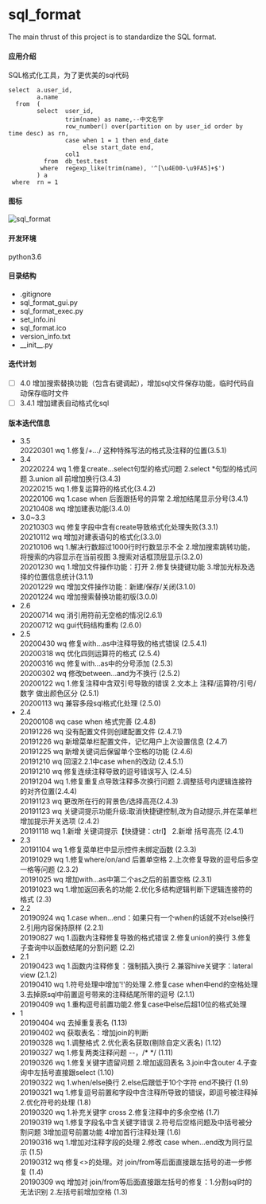 # sql_format
The main thrust of this project is to standardize the SQL format.

#### 应用介绍
SQL格式化工具，为了更优美的sql代码
```
select  a.user_id,
        a.name
  from  (
        select  user_id,
                trim(name) as name,--中文名字
                row_number() over(partition on by user_id order by time desc) as rn,
                case when 1 = 1 then end_date
                     else start_date end,
                col1
          from  db_test.test
         where  regexp_like(trim(name), '^[\u4E00-\u9FA5]+$')
        ) a
 where  rn = 1
```

#### 图标
![sql_format](https://github.com/WAYDN/sql_format/blob/master/sql_format.ico)

#### 开发环境
python3.6

#### 目录结构
- .gitignore
- sql_format_gui.py <!--GUI界面-->
- sql_format_exec.py<!--实际执行文件-->
- set_info.ini<!--设置信息-->
- sql_format.ico
- version_info.txt
- \_\_init\_\_.py

#### 迭代计划
- [ ] 4.0 增加搜索替换功能（包含右键调起），增加sql文件保存功能，临时代码自动保存临时文件
- [ ] 3.4.1 增加建表自动格式化sql

#### 版本迭代信息
- 3.5
<br>20220301 wq 1.修复/*+...*/ 这种特殊写法的格式及注释的位置(3.5.1)
- 3.4
<br>20220224 wq 1.修复create...select句型的格式问题 2.select *句型的格式问题 3.union all 前增加换行(3.4.3)
<br>20220215 wq 1.修复运算符的格式化(3.4.2)
<br>20220106 wq 1.case when 后面跟括号的异常 2.增加结尾显示分号(3.4.1)
<br>20210408 wq 增加建表功能(3.4.0)
- 3.0~3.3
<br>20210303 wq 修复字段中含有create导致格式化处理失败(3.3.1)
<br>20210112 wq 增加对建表语句的格式化(3.3.0)
<br>20210106 wq 1.解决行数超过1000行时行数显示不全 2.增加搜索跳转功能，将搜索的内容显示在当前视图 3.搜索对话框顶层显示(3.2.0)
<br>20201230 wq 1.增加文件操作功能：打开 2.修复快捷键功能 3.增加光标及选择的位置信息统计(3.1.1)
<br>20201229 wq 增加文件操作功能：新建/保存/关闭(3.1.0)
<br>20201224 wq 增加搜索替换功能初版(3.0.0)
- 2.6
<br>20200714 wq 消引用符前无空格的情况(2.6.1)
<br>20200712 wq gui代码结构重构 (2.6.0)
- 2.5
<br>20200430 wq 修复with...as中注释导致的格式错误 (2.5.4.1)
<br>20200318 wq 优化四则运算符的格式 (2.5.4)
<br>20200316 wq 修复with...as中的分号添加 (2.5.3)
<br>20200302 wq 修改between...and为不换行 (2.5.2)
<br>20200122 wq 1.修复注释中含双引号导致的错误 2.文本上 注释/运算符/引号/数字 做出颜色区分 (2.5.1)
<br>20200113 wq 兼容多段sql格式化处理 (2.5.0)
- 2.4
<br>20200108 wq case when 格式完善 (2.4.8)
<br>20191226 wq 没有配置文件则创建配置文件 (2.4.7.1)
<br>20191226 wq 新增菜单栏配置文件，记忆用户上次设置信息 (2.4.7)
<br>20191225 wq 新增关键词后保留单个空格的功能 (2.4.6)
<br>20191210 wq 回滚2.2.1中case when的改动 (2.4.5.1)
<br>20191210 wq 修复连续注释导致的逗号错误写入 (2.4.5)
<br>20191204 wq 1.修复重复点导致注释多次换行问题 2.调整括号内逻辑连接符的对齐位置(2.4.4)
<br>20191123 wq 更改所在行的背景色/选择高亮(2.4.3)
<br>20191123 wq 关键词提示功能升级:取消快捷键控制,改为自动提示,并在菜单栏增加提示开关选项 (2.4.2)
<br>20191118 wq 1.新增 关键词提示【快捷键：ctrl】 2.新增 括号高亮 (2.4.1)
- 2.3
<br>20191104 wq 1.修复菜单栏中显示控件未绑定函数 (2.3.3)
<br>20191029 wq 1.修复where/on/and 后置单空格 2.上次修复导致的逗号后多空一格等问题 (2.3.2)
<br>20191025 wq 增加with...as中第二个as之后的前置空格 (2.3.1)
<br>20191023 wq 1.增加返回表名的功能 2.优化多结构逻辑判断下逻辑连接符的格式 (2.3)
- 2.2
<br>20190924 wq 1.case when...end：如果只有一个when的话就不对else换行 2.引用内容保持原样 (2.2.1)
<br>20190827 wq 1.函数内注释修复导致的格式错误 2.修复union的换行 3.修复子查询中以函数结尾的分割问题 (2.2)
- 2.1
<br>20190423 wq 1.函数内注释修复：强制插入换行 2.兼容hive关键字：lateral view (2.1.2)
<br>20190410 wq 1.符号处理中增加'!'的处理 2.修复case when中end的空格处理 3.去掉原sql中前置逗号带来的注释结尾所带的逗号 (2.1.1)
<br>20190409 wq 1.重构逗号前置功能2.修复case中else后超10位的格式处理
- 1
<br>20190404 wq 去掉重复表名 (1.13)
<br>20190402 wq 获取表名：增加join的判断
<br>20190328 wq 1.调整格式 2.优化表名获取(剔除自定义表名) (1.12)
<br>20190327 wq 1.修复两类注释问题 --，/* */ (1.11)
<br>20190326 wq 1.修复关键字遗留问题 2.增加返回表名 3.join中含outer 4.子查询中左括号直接跟select (1.10)
<br>20190322 wq 1.when/else换行 2.else后跟低于10个字符 end不换行 (1.9)
<br>20190321 wq 1.修复逗号前置和字段中含注释所导致的错误，即逗号被注释掉 2.优化符号的处理 (1.8)
<br>20190320 wq 1.补充关键字 cross 2.修复注释中的多余空格 (1.7)
<br>20190319 wq 1.修复字段名中含关键字错误 2.符号后空格问题及中括号被分割问题 3增加逗号前置功能 4增加首行注释处理 (1.6)
<br>20190316 wq 1.增加对注释字段的处理 2.修改 case when...end改为同行显示 (1.5)
<br>20190312 wq 修复<>的处理。对 join/from等后面直接跟左括号的进一步修复 (1.4)
<br>20190309 wq 增加对 join/from等后面直接跟左括号的修复：1.分割sql时的无法识别 2.左括号前增加空格 (1.3)
